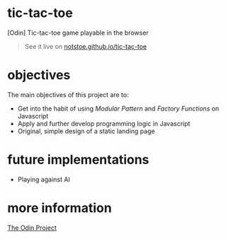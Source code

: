 # tic-tac-toe
[Odin] Tic-tac-toe game playable in the browser

> See it live on [notstoe.github.io/tic-tac-toe](https://notstoe.github.io/tic-tac-toe/)

# objectives
The main objectives of this project are to:
- Get into the habit of using _Modular Pattern_ and _Factory Functions_ on Javascript
- Apply and further develop programming logic in Javascript
- Original, simple design of a static landing page

# future implementations
- Playing against AI

# more information
[The Odin Project](https://www.theodinproject.com/courses/javascript/lessons/tic-tac-toe-javascript)
